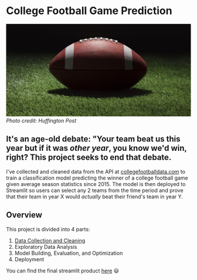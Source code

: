 # College Football Game Prediction
![](/images/cover_photo.jpg)
*Photo credit: Huffington Post*

## It's an age-old debate: "Your team beat us this year but if it was _*other year*_, you know we'd win, right? This project seeks to end that debate.

I've collected and cleaned data from the API at [collegefootballdata.com](https://www.collegefootballdata.com/) to train a classification model predicting the winner of a college football game given average season statistics since 2015. The model is then deployed to Streamlit so users can select any 2 teams from the time period and prove that their team in year X would *actually* beat their friend's team in year Y.

## Overview
This project is divided into 4 parts:
1. [Data Collection and Cleaning](https://github.com/DImsirovic/cfb_game_prediction/blob/main/data_collection.md)
2. Exploratory Data Analysis
3. Model Building, Evaluation, and Optimization
4. Deployment

You can find the final streamlit product [here](https://github.com/DImsirovic/cfb_game_prediction) :smiley:
